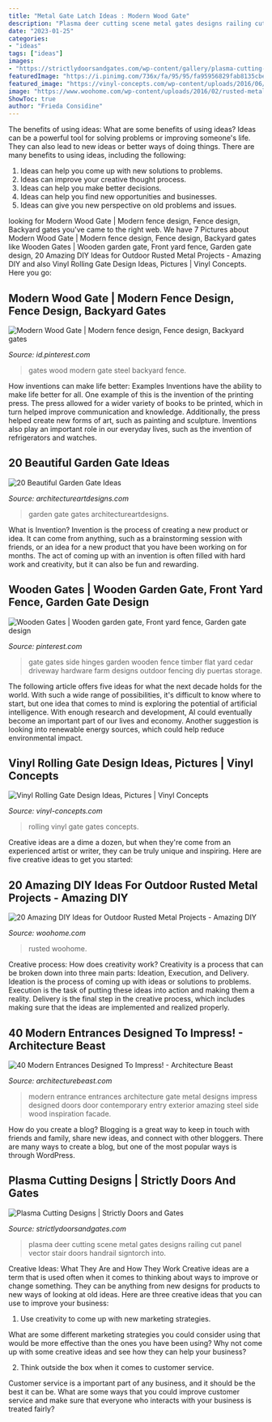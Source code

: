 ```yaml
---
title: "Metal Gate Latch Ideas : Modern Wood Gate"
description: "Plasma deer cutting scene metal gates designs railing cut panel vector stair doors handrail signtorch into"
date: "2023-01-25"
categories:
- "ideas"
tags: ["ideas"]
images:
- "https://strictlydoorsandgates.com/wp-content/gallery/plasma-cutting-designs/plasma-cutting-12.jpg"
featuredImage: "https://i.pinimg.com/736x/fa/95/95/fa95956829fab8135cbee90584431c2f--wood-gates-steel-frame.jpg"
featured_image: "https://vinyl-concepts.com/wp-content/uploads/2016/06/vinyl-rolling-gate-06.jpg"
image: "https://www.woohome.com/wp-content/uploads/2016/02/rusted-metal-projects-woohome-3.jpg"
ShowToc: true
author: "Frieda Considine"
---
```



The benefits of using ideas: What are some benefits of using ideas?
Ideas can be a powerful tool for solving problems or improving someone's life. They can also lead to new ideas or better ways of doing things. There are many benefits to using ideas, including the following: 
1. Ideas can help you come up with new solutions to problems.
2. Ideas can improve your creative thought process. 
3. Ideas can help you make better decisions. 
4. Ideas can help you find new opportunities and businesses. 
5. Ideas can give you new perspective on old problems and issues.

	

		
looking for Modern Wood Gate | Modern fence design, Fence design, Backyard gates you've came to the right web. We have 7 Pictures about Modern Wood Gate | Modern fence design, Fence design, Backyard gates like Wooden Gates | Wooden garden gate, Front yard fence, Garden gate design, 20 Amazing DIY Ideas for Outdoor Rusted Metal Projects - Amazing DIY and also Vinyl Rolling Gate Design Ideas, Pictures | Vinyl Concepts. Here you go:
		
    
## Modern Wood Gate | Modern Fence Design, Fence Design, Backyard Gates

<img loading=lazy src="https://i.pinimg.com/736x/fa/95/95/fa95956829fab8135cbee90584431c2f--wood-gates-steel-frame.jpg" onerror="this.onerror=null;this.src='https://tse3.mm.bing.net/th?id=OIP.y91Sqy9mHmx--QhnPzXkIwHaLZ&amp;pid=15.1';" alt="Modern Wood Gate | Modern fence design, Fence design, Backyard gates">

_Source: id.pinterest.com_

>gates wood modern gate steel backyard fence. 

	

How inventions can make life better: Examples
Inventions have the ability to make life better for all. One example of this is the invention of the printing press. The press allowed for a wider variety of books to be printed, which in turn helped improve communication and knowledge. Additionally, the press helped create new forms of art, such as painting and sculpture. Inventions also play an important role in our everyday lives, such as the invention of refrigerators and watches.

    
## 20 Beautiful Garden Gate Ideas

<img loading=lazy src="https://www.architectureartdesigns.com/wp-content/uploads/2013/03/Gates-ArchitectureArtDesigns-6.jpg" onerror="this.onerror=null;this.src='https://tse3.mm.bing.net/th?id=OIP.SGeevEAtPGw3-zs_8P6foQAAAA&amp;pid=15.1';" alt="20 Beautiful Garden Gate Ideas">

_Source: architectureartdesigns.com_

>garden gate gates architectureartdesigns. 

	

What is Invention?
Invention is the process of creating a new product or idea. It can come from anything, such as a brainstorming session with friends, or an idea for a new product that you have been working on for months. The act of coming up with an invention is often filled with hard work and creativity, but it can also be fun and rewarding.

    
## Wooden Gates | Wooden Garden Gate, Front Yard Fence, Garden Gate Design

<img loading=lazy src="https://i.pinimg.com/736x/79/20/b4/7920b4f427526a46d834692cd5660b26.jpg" onerror="this.onerror=null;this.src='https://tse1.mm.bing.net/th?id=OIP.jNa0AU-3bHgHLpxdv5ax9QHaNV&amp;pid=15.1';" alt="Wooden Gates | Wooden garden gate, Front yard fence, Garden gate design">

_Source: pinterest.com_

>gate gates side hinges garden wooden fence timber flat yard cedar driveway hardware farm designs outdoor fencing diy puertas storage. 

	

The following article offers five ideas for what the next decade holds for the world. With such a wide range of possibilities, it's difficult to know where to start, but one idea that comes to mind is exploring the potential of artificial intelligence. With enough research and development, AI could eventually become an important part of our lives and economy. Another suggestion is looking into renewable energy sources, which could help reduce environmental impact.

    
## Vinyl Rolling Gate Design Ideas, Pictures | Vinyl Concepts

<img loading=lazy src="https://vinyl-concepts.com/wp-content/uploads/2016/06/vinyl-rolling-gate-06.jpg" onerror="this.onerror=null;this.src='https://tse3.mm.bing.net/th?id=OIP.M67fRVOES6NjYEQlw7SOkQHaFj&amp;pid=15.1';" alt="Vinyl Rolling Gate Design Ideas, Pictures | Vinyl Concepts">

_Source: vinyl-concepts.com_

>rolling vinyl gate gates concepts. 

	

Creative ideas are a dime a dozen, but when they're come from an experienced artist or writer, they can be truly unique and inspiring. Here are five creative ideas to get you started: 

    
## 20 Amazing DIY Ideas For Outdoor Rusted Metal Projects - Amazing DIY

<img loading=lazy src="https://www.woohome.com/wp-content/uploads/2016/02/rusted-metal-projects-woohome-3.jpg" onerror="this.onerror=null;this.src='https://tse2.mm.bing.net/th?id=OIP.RAXpQzf82jVp2bv5aUQ8ogHaLD&amp;pid=15.1';" alt="20 Amazing DIY Ideas for Outdoor Rusted Metal Projects - Amazing DIY">

_Source: woohome.com_

>rusted woohome. 

	

Creative process: How does creativity work?
Creativity is a process that can be broken down into three main parts: Ideation, Execution, and Delivery. Ideation is the process of coming up with ideas or solutions to problems. Execution is the task of putting these ideas into action and making them a reality. Delivery is the final step in the creative process, which includes making sure that the ideas are implemented and realized properly.

    
## 40 Modern Entrances Designed To Impress! - Architecture Beast

<img loading=lazy src="http://www.architecturebeast.com/wp-content/uploads/2014/03/40_Modern_Entrances_Designed_To_Impress_featured_on_architecture_beast_03.jpg" onerror="this.onerror=null;this.src='https://tse4.mm.bing.net/th?id=OIP.3UN6L-nWCgtjRpCEZXHgpAHaLJ&amp;pid=15.1';" alt="40 Modern Entrances Designed To Impress! - Architecture Beast">

_Source: architecturebeast.com_

>modern entrance entrances architecture gate metal designs impress designed doors door contemporary entry exterior amazing steel side wood inspiration facade. 

	

How do you create a blog?
Blogging is a great way to keep in touch with friends and family, share new ideas, and connect with other bloggers. There are many ways to create a blog, but one of the most popular ways is through WordPress.

    
## Plasma Cutting Designs | Strictly Doors And Gates

<img loading=lazy src="https://strictlydoorsandgates.com/wp-content/gallery/plasma-cutting-designs/plasma-cutting-12.jpg" onerror="this.onerror=null;this.src='https://tse2.mm.bing.net/th?id=OIP.2zHV0VMB1vQvZSnoxGBcyAHaFj&amp;pid=15.1';" alt="Plasma Cutting Designs | Strictly Doors and Gates">

_Source: strictlydoorsandgates.com_

>plasma deer cutting scene metal gates designs railing cut panel vector stair doors handrail signtorch into. 

	

Creative Ideas: What They Are and How They Work
Creative ideas are a term that is used often when it comes to thinking about ways to improve or change something. They can be anything from new designs for products to new ways of looking at old ideas. Here are three creative ideas that you can use to improve your business:
1) Use creativity to come up with new marketing strategies.

What are some different marketing strategies you could consider using that would be more effective than the ones you have been using? Why not come up with some creative ideas and see how they can help your business?

2) Think outside the box when it comes to customer service.

Customer service is a important part of any business, and it should be the best it can be. What are some ways that you could improve customer service and make sure that everyone who interacts with your business is treated fairly?

